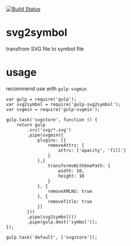 [![Build Status](https://travis-ci.org/sunshiner/svg2symbol.svg?branch=master)](https://travis-ci.org/sunshiner/svg2symbol)

# svg2symbol
transfrom SVG file to symbol file

# usage

recommend use with `gulp-svgmin`

```
var gulp = require('gulp');
var svg2symbol = require('gulp-svg2symbol');
var svgmin = require('gulp-svgmin');

gulp.task('svgstore', function () {
    return gulp
        .src('svg/*.svg')
        .pipe(svgmin({
            plugins: [{
                removeAttrs: {
                    attrs: ['opacity', 'fill']
                }
            },{
                transformsWithOnePath: {
                    width: 10,
                    height: 10
                }
            }, {
                removeXMLNS: true
            }, {
                removeTitle: true
            }]
        }))
        .pipe(svg2symbol())
        .pipe(gulp.dest('symbol'));
});

gulp.task('default', ['svgstore']);

```

